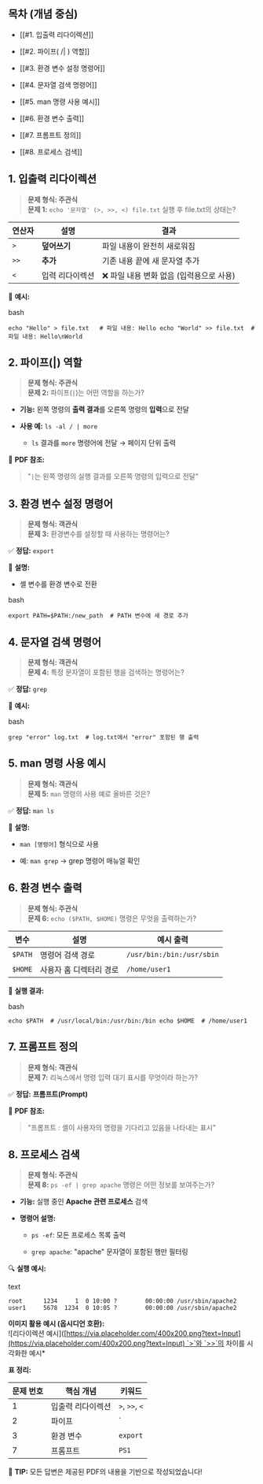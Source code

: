 ## 목차 (개념 중심)

- [[#1. 입출력 리다이렉션]]
    
- [[#2. 파이프( /| ) 역할]]
    
- [[#3. 환경 변수 설정 명령어]]
    
- [[#4. 문자열 검색 명령어]]
    
- [[#5. man 명령 사용 예시]]
    
- [[#6. 환경 변수 출력]]
    
- [[#7. 프롬프트 정의]]
    
- [[#8. 프로세스 검색]]
    

## 1. 입출력 리다이렉션

> **문제 형식: 주관식**  
> **문제 1:** `echo '문자열' (>, >>, <) file.txt` 실행 후 file.txt의 상태는?

|연산자|설명|결과|
|---|---|---|
|`>`|**덮어쓰기**|파일 내용이 완전히 새로워짐|
|`>>`|**추가**|기존 내용 끝에 새 문자열 추가|
|`<`|입력 리다이렉션|❌ 파일 내용 변화 없음 (입력용으로 사용)|

📌 **예시:**

bash

`echo "Hello" > file.txt   # 파일 내용: Hello echo "World" >> file.txt  # 파일 내용: Hello\nWorld`

## 2. 파이프(|) 역할

> **문제 형식: 주관식**  
> **문제 2:** 파이프(`|`)는 어떤 역할을 하는가?

- **기능:** 왼쪽 명령의 **출력 결과**를 오른쪽 명령의 **입력**으로 전달
    
- **사용 예:** `ls -al / | more`
    
    - `ls` 결과를 `more` 명령어에 전달 → 페이지 단위 출력
        

🔗 **PDF 참조:**

> "`|`는 왼쪽 명령의 실행 결과를 오른쪽 명령의 입력으로 전달"

## 3. 환경 변수 설정 명령어

> **문제 형식: 객관식**  
> **문제 3:** 환경변수를 설정할 때 사용하는 명령어는?

✅ **정답:** `export`

📘 **설명:**

- 셸 변수를 환경 변수로 전환
    

bash

`export PATH=$PATH:/new_path  # PATH 변수에 새 경로 추가`

## 4. 문자열 검색 명령어

> **문제 형식: 객관식**  
> **문제 4:** 특정 문자열이 포함된 행을 검색하는 명령어는?

✅ **정답:** `grep`

📘 **예시:**

bash

`grep "error" log.txt  # log.txt에서 "error" 포함된 행 출력`

## 5. man 명령 사용 예시

> **문제 형식: 객관식**  
> **문제 5:** `man` 명령의 사용 예로 올바른 것은?

✅ **정답:** `man ls`

📘 **설명:**

- `man [명령어]` 형식으로 사용
    
- 예: `man grep` → grep 명령어 매뉴얼 확인
    

## 6. 환경 변수 출력

> **문제 형식: 주관식**  
> **문제 6:** `echo ($PATH, $HOME)` 명령은 무엇을 출력하는가?

|변수|설명|예시 출력|
|---|---|---|
|`$PATH`|명령어 검색 경로|`/usr/bin:/bin:/usr/sbin`|
|`$HOME`|사용자 홈 디렉터리 경로|`/home/user1`|

📌 **실행 결과:**

bash

`echo $PATH  # /usr/local/bin:/usr/bin:/bin echo $HOME  # /home/user1`

## 7. 프롬프트 정의

> **문제 형식: 객관식**  
> **문제 7:** 리눅스에서 명령 입력 대기 표시를 무엇이라 하는가?

✅ **정답:** **프롬프트(Prompt)**

📘 **PDF 참조:**

> "프롬프트 : 셸이 사용자의 명령을 기다리고 있음을 나타내는 표시"

## 8. 프로세스 검색

> **문제 형식: 주관식**  
> **문제 8:** `ps -ef | grep apache` 명령은 어떤 정보를 보여주는가?

- **기능:** 실행 중인 **Apache 관련 프로세스** 검색
    
- **명령어 설명:**
    
    - `ps -ef`: 모든 프로세스 목록 출력
        
    - `grep apache`: "apache" 문자열이 포함된 행만 필터링
        

🔍 **실행 예시:**

text

`root      1234     1  0 10:00 ?        00:00:00 /usr/sbin/apache2 user1     5678  1234  0 10:05 ?        00:00:00 /usr/sbin/apache2`

**이미지 활용 예시 (옵시디언 호환):**  
![리다이렉션 예시]([https://via.placeholder.com/400x200.png?text=Input](https://via.placeholder.com/400x200.png?text=Input) `>`와 `>>`의 차이를 시각화한 예시*

**표 정리:**

|문제 번호|핵심 개념|키워드|
|---|---|---|
|1|입출력 리다이렉션|`>`, `>>`, `<`|
|2|파이프|`|
|3|환경 변수|`export`|
|7|프롬프트|`PS1`|

📌 **TIP:** 모든 답변은 제공된 PDF의 내용을 기반으로 작성되었습니다!